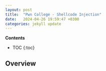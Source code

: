 ```yaml
---
layout: post
title:  "Pwn College - Shellcode Injection"
date:   2024-04-26 19:59:47 +0300
categories: jekyll update
---
```


**Contents**
* TOC
{:toc}
## Overview



